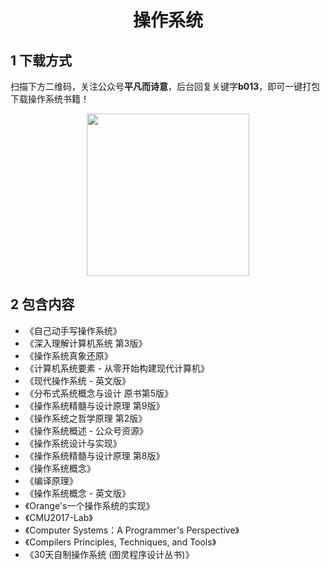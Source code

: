 <h1 align="center">操作系统</h1>

## 1 下载方式

扫描下方二维码，关注公众号**平凡而诗意**，后台回复关键字**b013**，即可一键打包下载操作系统书籍！

<p align="center">
    <img src="https://s1.ax1x.com/2022/07/10/jsCAdH.jpg" width="260" height="260"></img>
</p>

## 2 包含内容

- 《自己动手写操作系统》
- 《深入理解计算机系统 第3版》
- 《操作系统真象还原》
- 《计算机系统要素 - 从零开始构建现代计算机》
- 《现代操作系统 - 英文版》
- 《分布式系统概念与设计 原书第5版》
- 《操作系统精髓与设计原理 第9版》
- 《操作系统之哲学原理 第2版》
- 《操作系统概述 - 公众号资源》
- 《操作系统设计与实现》
- 《操作系统精髓与设计原理 第8版》
- 《操作系统概念》
- 《编译原理》
- 《操作系统概念 - 英文版》
- 《Orange's一个操作系统的实现》
- 《CMU2017-Lab》
- 《Computer Systems：A Programmer's Perspective》
- 《Compilers Principles, Techniques, and Tools》
- 《30天自制操作系统 (图灵程序设计丛书)》